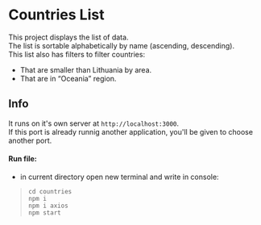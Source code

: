 # Countries List

This project displays the list of data.\
 The list is sortable alphabetically by name (ascending, descending).\
 This list also has filters to filter countries:

- That are smaller than Lithuania by area.
- That are in “Oceania” region.

## Info

It runs on it's own server at `http://localhost:3000`.\
If this port is already runnig another application, you'll be given to choose another port.

#### Run file:

- in current directory open new terminal and write in console:

> `cd countries`\
> `npm i`\
> `npm i axios`\
> `npm start`
